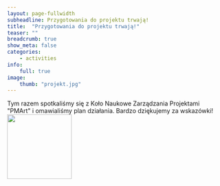 ```yaml
---
layout: page-fullwidth
subheadline: Przygotowania do projektu trwają!
title:  "Przygotowania do projektu trwają!"
teaser: ""
breadcrumb: true
show_meta: false
categories:
    - activities
info:
    full: true
image: 
    thumb: "projekt.jpg"
---
```

<p>Tym razem spotkaliśmy się z Koło Naukowe Zarządzania Projektami "PMArt" i omawialiśmy plan działania. Bardzo dziękujemy za wskazówki!
<!--more-->
<img class="text-center" style="height: 150px" src="{{ site.urlimg }}/activities/projekt.jpg"/>
